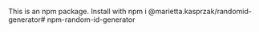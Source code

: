 This is an npm package. 
Install with npm i @marietta.kasprzak/randomid-generator# npm-random-id-generator
